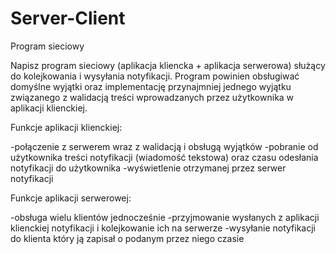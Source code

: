 # Server-Client

Program sieciowy

Napisz program sieciowy (aplikacja kliencka + aplikacja serwerowa) służący do kolejkowania i wysyłania notyfikacji. Program powinien obsługiwać domyślne wyjątki oraz implementację przynajmniej jednego wyjątku związanego z walidacją treści wprowadzanych przez użytkownika w aplikacji klienckiej.

Funkcje aplikacji klienckiej:

   -połączenie z serwerem wraz z walidacją i obsługą wyjątków
   -pobranie od użytkownika treści notyfikacji (wiadomość tekstowa) oraz czasu odesłania notyfikacji do użytkownika
   -wyświetlenie otrzymanej przez serwer notyfikacji
  
Funkcje aplikacji serwerowej:

   -obsługa wielu klientów jednocześnie
   -przyjmowanie wysłanych z aplikacji klienckiej notyfikacji i kolejkowanie ich na serwerze
   -wysyłanie notyfikacji do klienta który ją zapisał o podanym przez niego czasie
